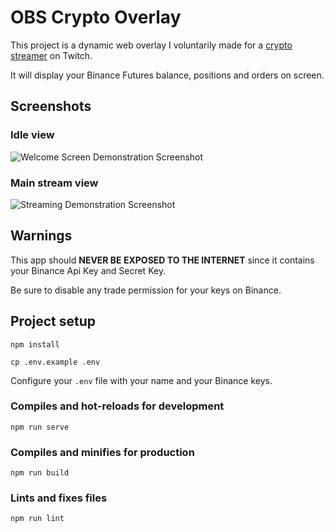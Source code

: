 # OBS Crypto Overlay

This project is a dynamic web overlay I voluntarily made for a [crypto streamer](https://twitch.tv/cevapsichuan) on Twitch.

It will display your Binance Futures balance, positions and orders on screen.

## Screenshots
### Idle view
![Welcome Screen Demonstration Screenshot](https://i.imgur.com/dAwdqIU.png)

### Main stream view
![Streaming Demonstration Screenshot](https://i.imgur.com/mwc2cI3.png)

## Warnings

This app should __**NEVER BE EXPOSED TO THE INTERNET**__ since it contains your Binance Api Key and Secret Key.

Be sure to disable any trade permission for your keys on Binance.

## Project setup

```
npm install
```
```
cp .env.example .env
```

Configure your `.env` file with your name and your Binance keys.

### Compiles and hot-reloads for development
```
npm run serve
```

### Compiles and minifies for production
```
npm run build
```

### Lints and fixes files
```
npm run lint
```